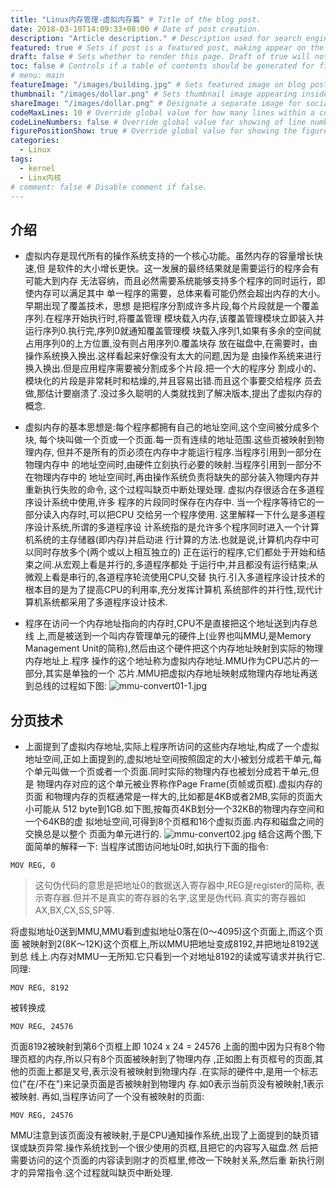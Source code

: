 ```yaml
---
title: "Linux内存管理-虚拟内存篇" # Title of the blog post.
date: 2018-03-10T14:09:33+08:00 # Date of post creation.
description: "Article description." # Description used for search engine.
featured: true # Sets if post is a featured post, making appear on the home page side bar.
draft: false # Sets whether to render this page. Draft of true will not be rendered.
toc: false # Controls if a table of contents should be generated for first-level links automatically.
# menu: main
featureImage: "/images/building.jpg" # Sets featured image on blog post.
thumbnail: "/images/dollar.png" # Sets thumbnail image appearing inside card on homepage.
shareImage: "/images/dollar.png" # Designate a separate image for social media sharing.
codeMaxLines: 10 # Override global value for how many lines within a code block before auto-collapsing.
codeLineNumbers: false # Override global value for showing of line numbers within code block.
figurePositionShow: true # Override global value for showing the figure label.
categories:
  - Linux
tags:
  - kernel
  - Linx内核
# comment: false # Disable comment if false.
---
```


## 介绍

* 虚拟内存是现代所有的操作系统支持的一个核心功能。虽然内存的容量增长快速,但
是软件的大小增长更快。这一发展的最终结果就是需要运行的程序会有可能大到内存
无法容纳，而且必然需要系统能够支持多个程序的同时运行，即使内存可以满足其中
单一程序的需要，总体来看可能仍然会超出内存的大小。早期出现了覆盖技术，思想
是把程序分割成许多片段,每个片段就是一个覆盖序列.在程序开始执行时,将覆盖管理
模块载入内存,该覆盖管理模块立即装入并运行序列0.执行完,序列0就通知覆盖管理模
块载入序列1,如果有多余的空间就占用序列0的上方位置,没有则占用序列0.覆盖块存
放在磁盘中,在需要时，由操作系统换入换出.这样看起来好像没有太大的问题,因为是
由操作系统来进行换入换出.但是应用程序需要被分割成多个片段.把一个大的程序分
割成小的、模块化的片段是非常耗时和枯燥的,并且容易出错.而且这个事要交给程序
员去做,那估计要崩溃了.没过多久聪明的人类就找到了解决版本,提出了虚拟内存的
概念.

* 虚拟内存的基本思想是:每个程序都拥有自己的地址空间,这个空间被分成多个块,
每个块叫做一个页或一个页面.每一页有连续的地址范围.这些页被映射到物理内存,
但并不是所有的页必须在内存中才能运行程序.当程序引用到一部分在物理内存中
的地址空间时,由硬件立刻执行必要的映射.当程序引用到一部分不在物理内存中的
地址空间时,再由操作系统负责将缺失的部分装入物理内存并重新执行失败的命令,
这个过程叫缺页中断处理处理. 虚拟内存很适合在多道程序设计系统中使用,许多
程序的片段同时保存在内存中. 当一个程序等待它的一部分读入内存时,可以把CPU
交给另一个程序使用. 这里解释一下什么是多道程序设计系统,所谓的多道程序设
计系统指的是允许多个程序同时进入一个计算机系统的主存储器(即内存)并启动进
行计算的方法.也就是说,计算机内存中可以同时存放多个(两个或以上相互独立的)
正在运行的程序,它们都处于开始和结束之间.从宏观上看是并行的,多道程序都处
于运行中,并且都没有运行结束;从微观上看是串行的,各道程序轮流使用CPU,交替
执行.引入多道程序设计技术的根本目的是为了提高CPU的利用率,充分发挥计算机
系统部件的并行性,现代计算机系统都采用了多道程序设计技术.

* 程序在访问一个内存地址指向的内存时,CPU不是直接把这个地址送到内存总线
上,而是被送到一个叫内存管理单元的硬件上(业界也叫MMU,是Memory Management
Unit的简称),然后由这个硬件把这个内存地址映射到实际的物理内存地址上.程序
操作的这个地址称为虚拟内存地址.MMU作为CPU芯片的一部分,其实是单独的一个
芯片.MMU把虚拟内存地址映射成物理内存地址再送到总线的过程如下图:
![mmu-convert01-1.jpg](https://upload-images.jianshu.io/upload_images/12069275-e116d1f9289cede2.jpg?imageMogr2/auto-orient/strip%7CimageView2/2/w/1240)



## 分页技术

* 上面提到了虚拟内存地址,实际上程序所访问的这些内存地址,构成了一个虚拟
地址空间,正如上面提到的,虚拟地址空间按照固定的大小被划分成若干单元,每
个单元叫做一个页或者一个页面.同时实际的物理内存也被划分成若干单元,但是
物理内存对应的这个单元被业界称作Page Frame(页帧或页框).虚拟内存的页面
和物理内存的页框通常是一样大的,比如都是4KB或者2MB,实际的页面大小可能从
512 byte到1GB.如下图,按每页4KB划分一个32KB的物理内存空间和一个64KB的虚
拟地址空间,可得到8个页框和16个虚拟页面.内存和磁盘之间的交换总是以整个
页面为单元进行的.
![mmu-convert02.jpg](https://upload-images.jianshu.io/upload_images/12069275-b9b89b1c60b2803a.jpg?imageMogr2/auto-orient/strip%7CimageView2/2/w/1240)
结合这两个图,下面简单的解释一下:
当程序试图访问地址0时,如执行下面的指令:
```assembly
MOV REG, 0
```
> 这句伪代码的意思是把地址0的数据送入寄存器中,REG是register的简称,
表示寄存器.但并不是真实的寄存器的名字,这里是伪代码.真实的寄存器如
AX,BX,CX,SS,SP等.

将虚拟地址0送到MMU,MMU看到虚拟地址0落在(0～4095)这个页面上,而这个页面
被映射到2(8K～12K)这个页框上,所以MMU把地址变成8192,并把地址8192送到总
线上.内存对MMU一无所知.它只看到一个对地址8192的读或写请求并执行它.
同理:
```assembly
MOV REG, 8192
```
被转换成
```assembly
MOV REG, 24576
```
页面8192被映射到第6个页框上即 1024 x 24 = 24576
上面的图中因为只有8个物理页框的内存,所以只有8个页面被映射到了物理内存
,正如图上有页框号的页面,其他的页面上都是叉号,表示没有被映射到物理内存
.在实际的硬件中,是用一个标志位("在/不在")来记录页面是否被映射到物理内
存.如0表示当前页没有被映射,1表示被映射.
再如,当程序访问了一个没有被映射的页面:
```assembly
MOV REG, 24576
```
MMU注意到该页面没有被映射,于是CPU通知操作系统,出现了上面提到的缺页错
误或缺页异常.操作系统找到一个很少使用的页框,且把它的内容写入磁盘.然
后把需要访问的这个页面的内容读到刚才的页框里,修改一下映射关系,然后重
新执行刚才的异常指令.这个过程就叫缺页中断处理.